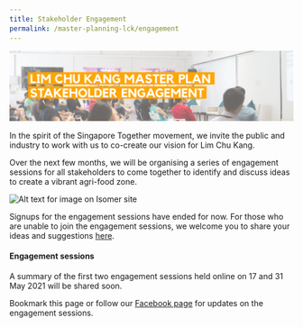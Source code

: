 ```yaml
---
title: Stakeholder Engagement
permalink: /master-planning-lck/engagement
---
```

![Alt text for image on Isomer site](/images/Stakeholder%20Engagement.png)

In the spirit of the Singapore Together movement, we invite the public and industry to work with us to co-create our vision for Lim Chu Kang.

Over the next few months, we will be organising a series of engagement sessions for all stakeholders to come together to identify and discuss ideas to create a vibrant agri-food zone. 

![Alt text for image on Isomer site](/images/Stakeholderengagement.png)

Signups for the engagement sessions have ended for now.  For those who are unable to join the engagement sessions, we welcome you to share your ideas and suggestions [here](https://form.gov.sg/#!/60829e0cc3ed7d0011ad49db). 
#### **Engagement sessions**

A summary of the first two engagement sessions held online on 17 and 31 May 2021 will be shared soon.

Bookmark this page or follow  our [Facebook page](https://www.facebook.com/SGFoodAgency/) for updates on the engagement sessions.